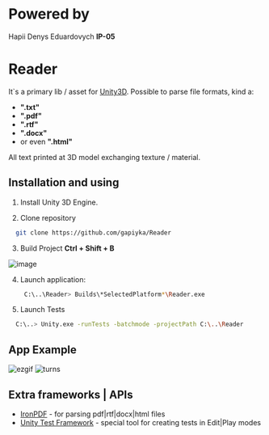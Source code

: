 # Powered by
Hapii Denys Eduardovych **IP-05**

# Reader

It`s a primary lib / asset for [Unity3D](https://unity.com). 
Possible to parse file formats, kind a:

- **".txt"**
- **".pdf"**
- **".rtf"**
- **".docx"**
- or even **".html"**

All text printed at 3D model exchanging texture / material.


## Installation and using

1. Install Unity 3D Engine.

2. Clone repository
```bash
  git clone https://github.com/gapiyka/Reader
```

3. Build Project
**Ctrl + Shift + B**

![image](https://user-images.githubusercontent.com/50524296/210501586-88cf7152-f018-48a0-b91b-6be3d1002917.png)

4. Launch application:
	```bash
	 C:\..\Reader> Builds\*SelectedPlatform*\Reader.exe
	``` 
  
5. Launch Tests
```bash
  C:\..> Unity.exe -runTests -batchmode -projectPath C:\..\Reader
``` 
	
	
## App Example
![ezgif](https://user-images.githubusercontent.com/50524296/210501481-6d8d3c41-5c8f-4adc-97bd-2fc0459f9b09.gif)
![turns](https://user-images.githubusercontent.com/50524296/210501515-47ce1363-f9ab-4d79-838e-b0bfa85ea190.gif)


## Extra frameworks | APIs

- [IronPDF](https://ironpdf.com/) - for parsing pdf|rtf|docx|html files
- [Unity Test Framework](https://docs.unity3d.com/Packages/com.unity.test-framework@1.3/manual/index.html) - special tool for creating tests in Edit|Play modes
